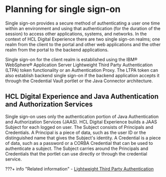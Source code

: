 # Planning for single sign-on

Single sign-on provides a secure method of authenticating a user one time within an environment and using that authentication (for the duration of the session) to access other applications, systems, and networks. In the context of HCL Digital Experience there are two single sign-on realms; one realm from the client to the portal and other web applications and the other realm from the portal to the backend applications.

Single sign-on for the client realm is established using the IBM® WebSphere® Application Server Lightweight Third Party Authentication (LTPA) token functionality or an Authentication Proxy. The LTPA token can also establish backend single sign-on if the backend application accepts it through the Credential Vault portlet or the Java Connector architecture.

## HCL Digital Experience and Java Authentication and Authorization Services

Single sign-on uses only the authentication portion of Java Authentication and Authorization Services \(JAAS\). HCL Digital Experience builds a JAAS Subject for each logged on user. The Subject consists of Principals and Credentials. A Principal is a piece of data, such as the user ID or the distinguished name that gives the Subject's identity. A Credential is a piece of data, such as a password or a CORBA Credential that can be used to authenticate a subject. The Subject carries around the Principals and Credentials that the portlet can use directly or through the credential service.


???+ info "Related information"
    - [Lightweight Third Party Authentication](https://www.ibm.com/docs/en/SSEQTP_8.5.5/com.ibm.websphere.base.doc/ae/csec_ltpa.html)

